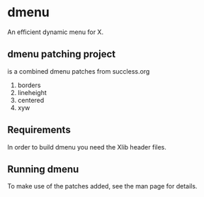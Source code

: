 # dmenu
An efficient dynamic menu for X. 

## dmenu patching project
is a combined dmenu patches from succless.org
  1. borders
  2. lineheight
  3. centered
  4. xyw

## Requirements
In order to build dmenu you need the Xlib header files.

## Running dmenu
To make use of the patches added, see the man page for details.

